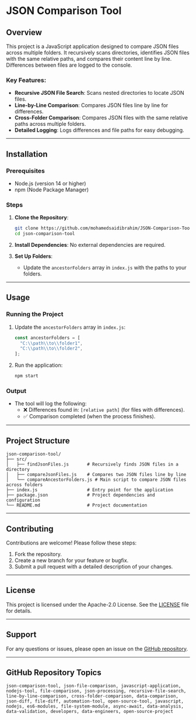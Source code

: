 # JSON Comparison Tool

## Overview
This project is a JavaScript application designed to compare JSON files across multiple folders. It recursively scans directories, identifies JSON files with the same relative paths, and compares their content line by line. Differences between files are logged to the console.

### Key Features:
- **Recursive JSON File Search**: Scans nested directories to locate JSON files.
- **Line-by-Line Comparison**: Compares JSON files line by line for differences.
- **Cross-Folder Comparison**: Compares JSON files with the same relative paths across multiple folders.
- **Detailed Logging**: Logs differences and file paths for easy debugging.

---

## Installation

### Prerequisites
- Node.js (version 14 or higher)
- npm (Node Package Manager)

### Steps
1. **Clone the Repository**:
   ```bash
   git clone https://github.com/mohamedsaidibrahim/JSON-Comparison-Tool.git
   cd json-comparison-tool
   ```

2. **Install Dependencies**:
   No external dependencies are required.

3. **Set Up Folders**:
   - Update the `ancestorFolders` array in `index.js` with the paths to your folders.

---

## Usage

### Running the Project
1. Update the `ancestorFolders` array in `index.js`:
   ```javascript
   const ancestorFolders = [
     "C:\\path\\to\\folder1",
     "C:\\path\\to\\folder2",
   ];
   ```

2. Run the application:
   ```bash
   npm start
   ```

### Output
- The tool will log the following:
  - ❌ Differences found in: `[relative path]` (for files with differences).
  - ✅ Comparison completed (when the process finishes).

---

## Project Structure

```
json-comparison-tool/
├── src/
│   ├── findJsonFiles.js       # Recursively finds JSON files in a directory
│   ├── compareJsonFiles.js    # Compares two JSON files line by line
│   └── compareAncestorFolders.js # Main script to compare JSON files across folders
├── index.js                   # Entry point for the application
├── package.json               # Project dependencies and configuration
└── README.md                  # Project documentation
```

---

## Contributing
Contributions are welcome! Please follow these steps:
1. Fork the repository.
2. Create a new branch for your feature or bugfix.
3. Submit a pull request with a detailed description of your changes.

---

## License
This project is licensed under the Apache-2.0 License. See the [LICENSE](LICENSE) file for details.

---

## Support
For any questions or issues, please open an issue on the [GitHub repository](https://github.com/your-repo/json-comparison-tool).

---

##  GitHub Repository Topics
```
json-comparison-tool, json-file-comparison, javascript-application, nodejs-tool, file-comparison, json-processing, recursive-file-search, line-by-line-comparison, cross-folder-comparison, data-comparison, json-diff, file-diff, automation-tool, open-source-tool, javascript, nodejs, es6-modules, file-system-module, async-await, data-analysis, data-validation, developers, data-engineers, open-source-project
```

